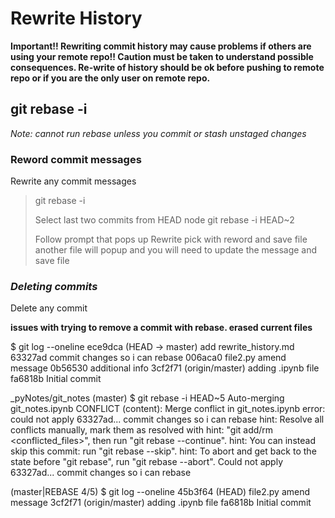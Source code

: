 # Rewrite History

**Important!! Rewriting commit history may cause problems if others are using your remote repo!! Caution must be taken to understand possible consequences. Re-write of history should be ok before pushing to remote repo or if you are the only user on remote repo.**


## **git rebase -i**

*Note: cannot run rebase unless you commit or stash unstaged changes*

### Reword commit messages  

Rewrite any commit messages

> git rebase -i
>
> Select last two commits from HEAD node 
> git rebase -i HEAD~2
>
>
> Follow prompt that pops up
Rewrite pick with reword and save file
another file will popup and you will need to update the message and save file
>





### *Deleting commits*
Delete any commit

**issues with trying to remove a commit with rebase. erased current files**


$ git log --oneline
ece9dca (HEAD -> master) add rewrite_history.md
63327ad commit changes so i can rebase
006aca0 file2.py amend message
0b56530 additional info
3cf2f71 (origin/master) adding .ipynb file
fa6818b Initial commit


_pyNotes/git_notes (master)
$ git rebase -i HEAD~5
Auto-merging git_notes.ipynb
CONFLICT (content): Merge conflict in git_notes.ipynb
error: could not apply 63327ad... commit changes so i can rebase
hint: Resolve all conflicts manually, mark them as resolved with
hint: "git add/rm <conflicted_files>", then run "git rebase --continue".
hint: You can instead skip this commit: run "git rebase --skip".
hint: To abort and get back to the state before "git rebase", run "git rebase --abort".
Could not apply 63327ad... commit changes so i can rebase

 (master|REBASE 4/5)
$ git log --oneline
45b3f64 (HEAD) file2.py amend message
3cf2f71 (origin/master) adding .ipynb file
fa6818b Initial commit

